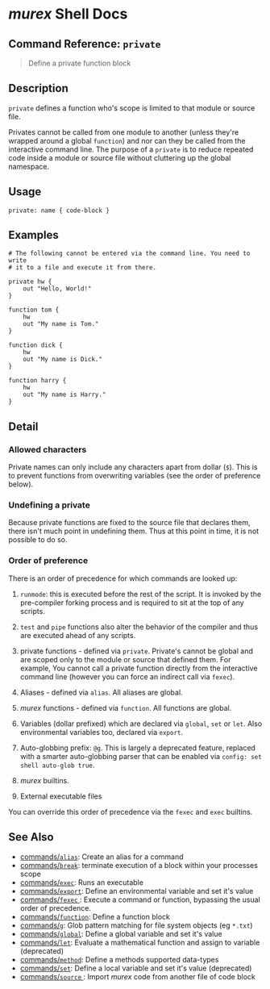 # _murex_ Shell Docs

## Command Reference: `private`

> Define a private function block

## Description

`private` defines a function who's scope is limited to that module or source
file.

Privates cannot be called from one module to another (unless they're wrapped
around a global `function`) and nor can they be called from the interactive
command line. The purpose of a `private` is to reduce repeated code inside
a module or source file without cluttering up the global namespace.

## Usage

    private: name { code-block }

## Examples

    # The following cannot be entered via the command line. You need to write
    # it to a file and execute it from there.
    
    private hw {
        out "Hello, World!"
    }
    
    function tom {
        hw
        out "My name is Tom."
    }
    
    function dick {
        hw
        out "My name is Dick."
    }
    
    function harry {
        hw
        out "My name is Harry."
    }

## Detail

### Allowed characters

Private names can only include any characters apart from dollar (`$`).
This is to prevent functions from overwriting variables (see the order of
preference below).

### Undefining a private

Because private functions are fixed to the source file that declares them,
there isn't much point in undefining them. Thus at this point in time, it
is not possible to do so.

### Order of preference

There is an order of precedence for which commands are looked up:

1. `runmode`: this is executed before the rest of the script. It is invoked by
   the pre-compiler forking process and is required to sit at the top of any
   scripts.

1. `test` and `pipe` functions also alter the behavior of the compiler and thus
   are executed ahead of any scripts.

4. private functions - defined via `private`. Private's cannot be global and
   are scoped only to the module or source that defined them. For example, You
   cannot call a private function directly from the interactive command line
   (however you can force an indirect call via `fexec`).

2. Aliases - defined via `alias`. All aliases are global.

3. _murex_ functions - defined via `function`. All functions are global.

5. Variables (dollar prefixed) which are declared via `global`, `set` or `let`.
   Also environmental variables too, declared via `export`.

6. Auto-globbing prefix: `@g`. This is largely a deprecated feature, replaced
   with a smarter auto-globbing parser that can be enabled via `config: set
   shell auto-glob true`.

7. _murex_ builtins.

8. External executable files

You can override this order of precedence via the `fexec` and `exec` builtins.

## See Also

* [commands/`alias`](../commands/alias.md):
  Create an alias for a command
* [commands/`break`](../commands/break.md):
  terminate execution of a block within your processes scope
* [commands/`exec`](../commands/exec.md):
  Runs an executable
* [commands/`export`](../commands/export.md):
  Define an environmental variable and set it's value
* [commands/`fexec` ](../commands/fexec.md):
  Execute a command or function, bypassing the usual order of precedence.
* [commands/`function`](../commands/function.md):
  Define a function block
* [commands/`g`](../commands/g.md):
  Glob pattern matching for file system objects (eg `*.txt`)
* [commands/`global`](../commands/global.md):
  Define a global variable and set it's value
* [commands/`let`](../commands/let.md):
  Evaluate a mathematical function and assign to variable (deprecated)
* [commands/`method`](../commands/method.md):
  Define a methods supported data-types
* [commands/`set`](../commands/set.md):
  Define a local variable and set it's value (deprecated)
* [commands/`source` ](../commands/source.md):
  Import _murex_ code from another file of code block